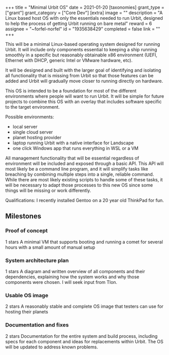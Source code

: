 +++
title = "Minimal Urbit OS"
date = 2021-01-20
[taxonomies]
grant_type = ["grant"]
grant_category = ["Core Dev"]
[extra]
image = ""
description = "A Linux based host OS with only the essentials needed to run Urbit, designed to help the process of getting Urbit running on bare metal"
reward = 6
assignee = "~forfel-norfel"
id = "1935638429"
completed = false
link = ""
+++

This will be a minimal Linux-based operating system designed for running Urbit. It will include only components essential to keeping a ship running smoothly in a specific but reasonably obtainable x86 environment (UEFI, Ethernet with DHCP, generic Intel or VMware hardware, etc).

It will be designed and built with the larger goal of identifying and isolating all functionality that is missing from Urbit so that those features can be added and Urbit will gradually move closer to running directly on hardware.

This OS is intended to be a foundation for most of the different environments where people will want to run Urbit. It will be simple for future projects to combine this OS with an overlay that includes software specific to the target environment.

Possible environments:
- local server
- single cloud server
- planet hosting provider
- laptop running Urbit with a native interface for Landscape
- one click Windows app that runs everything in WSL or a VM

All management functionality that will be essential regardless of environment will be included and exposed through a basic API. This API will most likely be a command line program, and it will simplify tasks like breaching by combining multiple steps into a single, reliable command. While there are most likely existing scripts to handle some of these tasks, it will be necessary to adapt those processes to this new OS since some things will be missing or work differently.

Qualifications: I recently installed Gentoo on a 20 year old ThinkPad for fun.

## Milestones


### Proof of concept
1 stars
A minimal VM that supports booting and running a comet for several hours with a small amount of manual setup


### System architecture plan
1 stars
A diagram and written overview of all components and their dependencies, explaining how the system works and why those components were chosen. I will seek input from Tlon.


### Usable OS image
2 stars
A reasonably stable and complete OS image that testers can use for hosting their planets


### Documentation and fixes
2 stars
Documentation for the entire system and build process, including specs for each component and ideas for replacements within Urbit. The OS will be updated to address known problems.

    